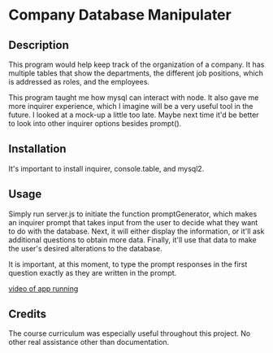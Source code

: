 # Company Database Manipulater

## Description
This program would help keep track of the organization of a company. It has multiple tables that show the departments, the different job positions, which is addressed as roles, and the employees.

This program taught me how mysql can interact with node. It also gave me more inquirer experience, which I imagine will be a very useful tool in the future. I looked at a mock-up a little too late. Maybe next time it'd be better to look into other inquirer options besides prompt().

## Installation
It's important to install inquirer, console.table, and mysql2.

## Usage
Simply run server.js to initiate the function promptGenerator, which makes an inquirer prompt that takes input from the user to decide what they want to do with the database. Next, it will either display the information, or it'll ask additional questions to obtain more data. Finally, it'll use that data to make the user's desired alterations to the database.

It is important, at this moment, to type the prompt responses in the first question exactly as they are written in the prompt.

[video of app running](assets/Untitled_%20Apr%2018,%202023%209_49%20PM.mp4)

## Credits
The course curriculum was especially useful throughout this project. No other real assistance other than documentation.